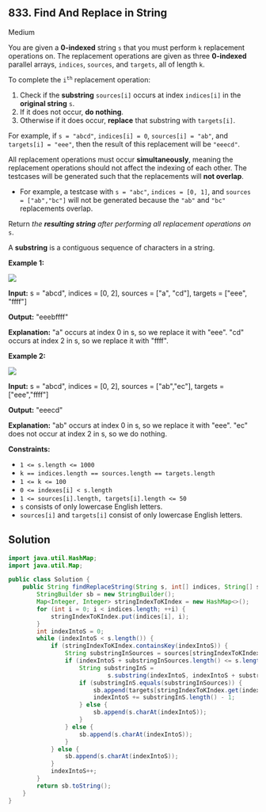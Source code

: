 ## 833\. Find And Replace in String

Medium

You are given a **0-indexed** string `s` that you must perform `k` replacement operations on. The replacement operations are given as three **0-indexed** parallel arrays, `indices`, `sources`, and `targets`, all of length `k`.

To complete the <code>i<sup>th</sup></code> replacement operation:

1.  Check if the **substring** `sources[i]` occurs at index `indices[i]` in the **original string** `s`.
2.  If it does not occur, **do nothing**.
3.  Otherwise if it does occur, **replace** that substring with `targets[i]`.

For example, if `s = "abcd"`, `indices[i] = 0`, `sources[i] = "ab"`, and `targets[i] = "eee"`, then the result of this replacement will be `"eeecd"`.

All replacement operations must occur **simultaneously**, meaning the replacement operations should not affect the indexing of each other. The testcases will be generated such that the replacements will **not overlap**.

*   For example, a testcase with `s = "abc"`, `indices = [0, 1]`, and `sources = ["ab","bc"]` will not be generated because the `"ab"` and `"bc"` replacements overlap.

Return _the **resulting string** after performing all replacement operations on_ `s`.

A **substring** is a contiguous sequence of characters in a string.

**Example 1:**

![](https://assets.leetcode.com/uploads/2021/06/12/833-ex1.png)

**Input:** s = "abcd", indices = [0, 2], sources = ["a", "cd"], targets = ["eee", "ffff"]

**Output:** "eeebffff"

**Explanation:** "a" occurs at index 0 in s, so we replace it with "eee". "cd" occurs at index 2 in s, so we replace it with "ffff".

**Example 2:**

![](https://assets.leetcode.com/uploads/2021/06/12/833-ex2-1.png)

**Input:** s = "abcd", indices = [0, 2], sources = ["ab","ec"], targets = ["eee","ffff"]

**Output:** "eeecd"

**Explanation:** "ab" occurs at index 0 in s, so we replace it with "eee". "ec" does not occur at index 2 in s, so we do nothing.

**Constraints:**

*   `1 <= s.length <= 1000`
*   `k == indices.length == sources.length == targets.length`
*   `1 <= k <= 100`
*   `0 <= indexes[i] < s.length`
*   `1 <= sources[i].length, targets[i].length <= 50`
*   `s` consists of only lowercase English letters.
*   `sources[i]` and `targets[i]` consist of only lowercase English letters.

## Solution

```java
import java.util.HashMap;
import java.util.Map;

public class Solution {
    public String findReplaceString(String s, int[] indices, String[] sources, String[] targets) {
        StringBuilder sb = new StringBuilder();
        Map<Integer, Integer> stringIndexToKIndex = new HashMap<>();
        for (int i = 0; i < indices.length; ++i) {
            stringIndexToKIndex.put(indices[i], i);
        }
        int indexIntoS = 0;
        while (indexIntoS < s.length()) {
            if (stringIndexToKIndex.containsKey(indexIntoS)) {
                String substringInSources = sources[stringIndexToKIndex.get(indexIntoS)];
                if (indexIntoS + substringInSources.length() <= s.length()) {
                    String substringInS =
                            s.substring(indexIntoS, indexIntoS + substringInSources.length());
                    if (substringInS.equals(substringInSources)) {
                        sb.append(targets[stringIndexToKIndex.get(indexIntoS)]);
                        indexIntoS += substringInS.length() - 1;
                    } else {
                        sb.append(s.charAt(indexIntoS));
                    }
                } else {
                    sb.append(s.charAt(indexIntoS));
                }
            } else {
                sb.append(s.charAt(indexIntoS));
            }
            indexIntoS++;
        }
        return sb.toString();
    }
}
```